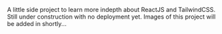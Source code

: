 A little side project to learn more indepth about ReactJS and TailwindCSS.
Still under construction with no deployment yet.
Images of this project will be added in shortly...
